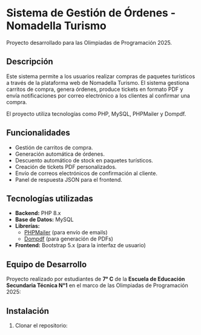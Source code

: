 # Sistema de Gestión de Órdenes - Nomadella Turismo

Proyecto desarrollado para las Olimpiadas de Programación 2025.

## Descripción

Este sistema permite a los usuarios realizar compras de paquetes turísticos a través de la plataforma web de Nomadella Turismo. El sistema gestiona carritos de compra, genera órdenes, produce tickets en formato PDF y envía notificaciones por correo electrónico a los clientes al confirmar una compra.

El proyecto utiliza tecnologías como PHP, MySQL, PHPMailer y Dompdf.

## Funcionalidades

- Gestión de carritos de compra.
- Generación automática de órdenes.
- Descuento automático de stock en paquetes turísticos.
- Creación de tickets PDF personalizados.
- Envío de correos electrónicos de confirmación al cliente.
- Panel de respuesta JSON para el frontend.

## Tecnologías utilizadas

- **Backend:** PHP 8.x
- **Base de Datos:** MySQL
- **Librerías:** 
  - [PHPMailer](https://github.com/PHPMailer/PHPMailer) (para envío de emails)
  - [Dompdf](https://github.com/dompdf/dompdf) (para generación de PDFs)
- **Frontend:** Bootstrap 5.x (para la interfaz de usuario)

## Equipo de Desarrollo

Proyecto realizado por estudiantes de **7° C** de la **Escuela de Educación Secundaria Técnica N°1** en el marco de las Olimpiadas de Programación 2025:



## Instalación

1. Clonar el repositorio:
```bash

